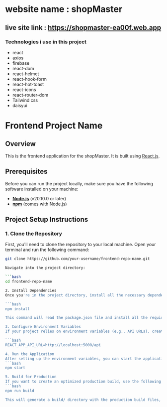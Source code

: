 # website name : shopMaster

## live site link : https://shopmaster-ea00f.web.app

### Technologies i use in this project
- react
- axios
- firebase 
- react-dom
- react-helmet
- react-hook-form
- react-hot-toast
- react-icons
 - react-router-dom
 - Tailwind css
 - daisyui
# Frontend Project Name

## Overview

This is the frontend application for the shopMaster. It is built using [React.js](https://reactjs.org/).

## Prerequisites

Before you can run the project locally, make sure you have the following software installed on your machine:

- **[Node.js](https://nodejs.org/)** (v20.10.0 or later)
- **[npm](https://www.npmjs.com/)** (comes with Node.js)

## Project Setup Instructions

### 1. Clone the Repository

First, you'll need to clone the repository to your local machine. Open your terminal and run the following command:

```bash
git clone https://github.com/your-username/frontend-repo-name.git

Navigate into the project directory:

```bash
cd frontend-repo-name

2. Install Dependencies
Once you're in the project directory, install all the necessary dependencies by running:

```bash
npm install

This command will read the package.json file and install all the required libraries and packages needed to run the project.

3. Configure Environment Variables
If your project relies on environment variables (e.g., API URLs), create a .env file in the root of your project. You can base it on a sample .env.example file if provided. For example:

```bash
REACT_APP_API_URL=http://localhost:5000/api

4. Run the Application
After setting up the environment variables, you can start the application with:
```bash
npm start

5. Build for Production
If you want to create an optimized production build, use the following command:
```bash
npm run build

This will generate a build/ directory with the production build files, which can be deployed to your hosting platform.




